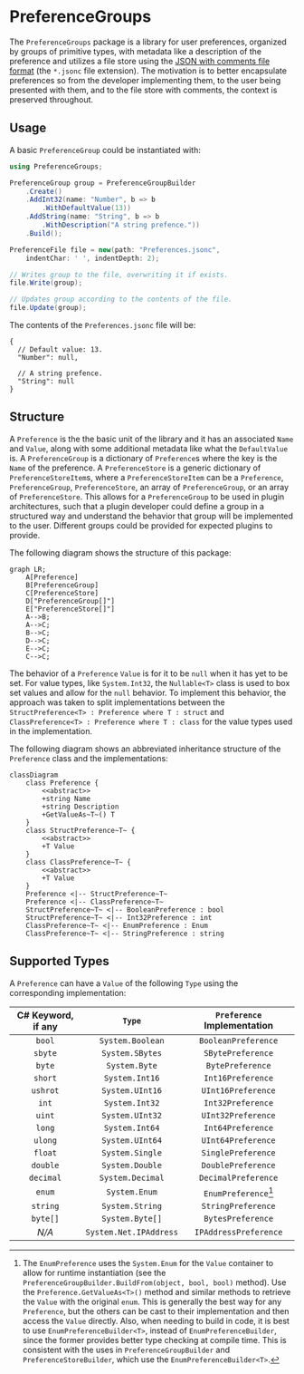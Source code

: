# PreferenceGroups

The `PreferenceGroups` package is a library for user preferences, organized by groups of primitive types, with metadata like a description of the preference and utilizes a file store using the [JSON with comments file format](https://jsonc.org/) (the `*.jsonc` file extension). The motivation is to better encapsulate preferences so from the developer implementing them, to the user being presented with them, and to the file store with comments, the context is preserved throughout.

## Usage

A basic `PreferenceGroup` could be instantiated with:

```csharp
using PreferenceGroups;

PreferenceGroup group = PreferenceGroupBuilder
    .Create()
    .AddInt32(name: "Number", b => b
        .WithDefaultValue(13))
    .AddString(name: "String", b => b
        .WithDescription("A string prefence."))
    .Build();

PreferenceFile file = new(path: "Preferences.jsonc",
    indentChar: ' ', indentDepth: 2);

// Writes group to the file, overwriting it if exists.
file.Write(group);

// Updates group according to the contents of the file.
file.Update(group);
```

The contents of the `Preferences.jsonc` file will be:

```jsonc
{
  // Default value: 13.
  "Number": null,

  // A string prefence.
  "String": null
}
```

## Structure

A `Preference` is the the basic unit of the library and it has an associated `Name` and `Value`, along with some additional metadata like what the `DefaultValue` is. A `PreferenceGroup` is a dictionary of `Preference`s where the key is the `Name` of the preference. A `PreferenceStore` is a generic dictionary of `PreferenceStoreItem`s, where a `PreferenceStoreItem` can be a `Preference`, `PreferenceGroup`, `PreferenceStore`, an array of `PreferenceGroup`, or an array of `PreferenceStore`. This allows for a `PreferenceGroup` to be used in plugin architectures, such that a plugin developer could define a group in a structured way and understand the behavior that group will be implemented to the user. Different groups could be provided for expected plugins to provide. 

The following diagram shows the structure of this package:

```mermaid
graph LR;
    A[Preference]
    B[PreferenceGroup]
    C[PreferenceStore]
    D["PreferenceGroup[]"]
    E["PreferenceStore[]"]
    A-->B;
    A-->C;
    B-->C;
    D-->C;
    E-->C;
    C-->C;
```

The behavior of a `Preference` `Value` is for it to be `null` when it has yet to be set. For value types, like `System.Int32`, the `Nullable<T>` class is used to box set values and allow for the `null` behavior. To implement this behavior, the approach was taken to split implementations between the `StructPreference<T> : Preference where T : struct` and `ClassPreference<T> : Preference where T : class` for the value types used in the implementation.

The following diagram shows an abbreviated inheritance structure of the `Preference` class and the implementations:

```mermaid
classDiagram
    class Preference {
        <<abstract>>
        +string Name
        +string Description
        +GetValueAs~T~() T
    }
    class StructPreference~T~ {
        <<abstract>>
        +T Value
    }
    class ClassPreference~T~ {
        <<abstract>>
        +T Value
    }
    Preference <|-- StructPreference~T~
    Preference <|-- ClassPreference~T~
    StructPreference~T~ <|-- BooleanPreference : bool
    StructPreference~T~ <|-- Int32Preference : int
    ClassPreference~T~ <|-- EnumPreference : Enum
    ClassPreference~T~ <|-- StringPreference : string
```

## Supported Types

A `Preference` can have a `Value` of the following `Type` using the corresponding implementation:

| C# Keyword, if any | `Type`                 | `Preference` Implementation |
| :----------------: | :--------------------: | :-------------------------: |
| `bool`             | `System.Boolean`       | `BooleanPreference`         |
| `sbyte`            | `System.SBytes`        | `SBytePreference`           |
| `byte`             | `System.Byte`          | `BytePreference`            |
| `short`            | `System.Int16`         | `Int16Preference`           |
| `ushrot`           | `System.UInt16`        | `UInt16Preference`          |
| `int`              | `System.Int32`         | `Int32Preference`           |
| `uint`             | `System.UInt32`        | `UInt32Preference`          |
| `long`             | `System.Int64`         | `Int64Preference`           |
| `ulong`            | `System.UInt64`        | `UInt64Preference`          |
| `float`            | `System.Single`        | `SinglePreference`          |
| `double`           | `System.Double`        | `DoublePreference`          |
| `decimal`          | `System.Decimal`       | `DecimalPreference`         |
| `enum`             | `System.Enum`          | `EnumPreference`[^1]        |
| `string`           | `System.String`        | `StringPreference`          |
| `byte[]`           | `System.Byte[]`        | `BytesPreference`           |
| _N/A_              | `System.Net.IPAddress` | `IPAddressPreference`       |

[^1]: The `EnumPreference` uses the `System.Enum` for the `Value` container to allow for runtime instantiation (see the `PreferenceGroupBuilder.BuildFrom(object, bool, bool)` method). Use the `Preference.GetValueAs<T>()` method and similar methods to retrieve the `Value` with the original `enum`. This is generally the best way for any `Preference`, but the others can be cast to their implementation and then access the `Value` directly. Also, when needing to build in code, it is best to use `EnumPreferenceBuilder<T>`, instead of `EnumPreferenceBuilder`, since the former provides better type checking at compile time. This is consistent with the uses in `PreferenceGroupBuilder` and `PreferenceStoreBuilder`, which use the `EnumPreferenceBuilder<T>`.
